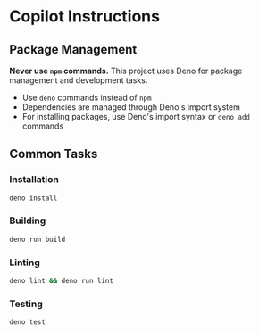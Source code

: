 # Copilot Instructions

## Package Management

**Never use `npm` commands.** This project uses Deno for package management and
development tasks.

- Use `deno` commands instead of `npm`
- Dependencies are managed through Deno's import system
- For installing packages, use Deno's import syntax or `deno add` commands

## Common Tasks

### Installation

```bash
deno install
```

### Building

```bash
deno run build
```

### Linting

```bash
deno lint && deno run lint
```

### Testing

```bash
deno test
```
